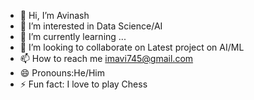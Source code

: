 - 👋 Hi, I’m Avinash
- 👀 I’m interested in Data Science/AI
- 🌱 I’m currently learning ...
- 💞️ I’m looking to collaborate on Latest project on AI/ML
- 📫 How to reach me imavi745@gmail.com
- 😄 Pronouns:He/Him
- ⚡ Fun fact: I love to play Chess

<!---
Avinash22-dev/Avinash22-dev is a ✨ special ✨ repository because its `README.md` (this file) appears on your GitHub profile.
You can click the Preview link to take a look at your changes.
--->
